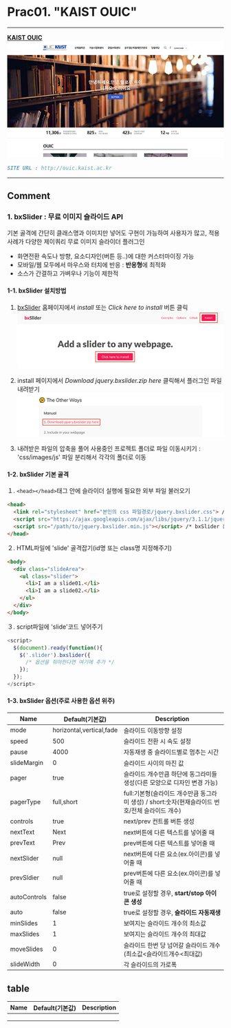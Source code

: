 # Prac01. "KAIST OUIC"

---

**[KAIST OUIC](/ouic/ouic.html)**
![KAIST OUIC](/mainVisual/prac01_img.jpg)
```markdown
SITE URL : http://ouic.kaist.ac.kr
```

---

## Comment

### 1. bxSlider : 무료 이미지 슬라이드 API
기본 골격에 간단히 클래스명과 이미지만 넣어도 구현이 가능하여 사용자가 많고, 적용사례가 다양한 제이쿼리 무료 이미지 슬라이더 플러그인
* 화면전환 속도나 방향, 요소디자인(버튼 등..)에  대한 커스터마이징 가능
* 모바일/웹 모두에서 마우스와 터치에 반응 : **반응형**에 최적화 
* 소스가 간결하고 가벼우나 기능이 제한적

#### 1-1. bxSlider 설치방법
1. [bxSlider](http://bxslider.com/) 홈페이지에서 *install* 또는 *Click here to install* 버튼 클릭  
![bxSlider_click](/comment/prac01/comment01.jpg)

2. install 페이지에서 *Download jquery.bxslider.zip here* 클릭해서 플러그인 파일 내려받기  
![bxSlider_download](/comment/prac01/comment02.jpg)

3. 내려받은 파일의 압축을 풀어 사용중인 프로젝트 폴더로 파일 이동시키기 : 'css/images/js' 파일 분리해서 각각의 폴더로 이동  

#### 1-2. bxSlider 기본 골격

１. `<head></head>`태그 안에 슬라이더 실행에 필요한 외부 파일 불러오기  

```html
<head>
  <link rel="stylesheet" href="본인의 css 파일경로/jquery.bxslider.css"> /* 슬라이더 스타일시트 */
  <script src="https://ajax.googleapis.com/ajax/libs/jquery/3.1.1/jquery.min.js"></script> /* 최신버전 확인하기 */
  <script src="/path/to/jquery.bxslider.min.js"></script> /* bxSlider 본체 */
</head>
```
２. HTML파일에 'slide' 골격잡기(id명 또는 class명 지정해주기)  

```html
<body>
  <div class="slideArea">
    <ul class="slider">
      <li>I am a slide01.</li>
      <li>I am a slide02.</li>
    </ul>
  </div>
</body>
```
３. script파일에 'slide'코드 넣어주기  

```javascript
<script>
  $(document).ready(function(){
    $('.slider').bxslider({
      /* 옵션을 줘야한다면 여기에 추가 */
    });
  });
</script>
```

#### 1-3. bxSlider 옵션(주로 사용한 옵션 위주)  
| Name | Default(기본값) | Description | 
|---|---|---| 
| mode | horizontal,vertical,fade | 슬라이드 이동방향 설정 | 
| speed | 500 | 슬라이드 전환 시 속도 설정 | 
| pause | 4000 | 자동재생 중 슬라이드별로 멈추는 시간 | 
| slideMargin | 0 | 슬라이드 사이의 마진 값 | 
| pager | true | 슬라이드 개수만큼 하단에 동그라미들 생성(다른 모양으로 디자인 변경 가능) | 
| pagerType | full,short | full:기본형(슬라이드 개수만큼 동그라미 생성) / short:숫자(현재슬라이드 번호/전체 슬라이드 개수) | 
| controls | true | next/prev 컨트롤 버튼 생성 | 
| nextText | Next | next버튼에 다른 텍스트를 넣어줄 때 | 
| prevText | Prev | prev버튼에 다른 텍스트를 넣어줄 때 | 
| nextSlider | null | next버튼에 다른 요소(ex.아이콘)를 넣어줄 때 | 
| prevSldier | null | prev버튼에 다른 요소(ex.아이콘)를 넣어줄 때 | 
| autoControls | false | true로 설정할 경우, **start/stop 아이콘 생성** | 
| auto | false | true로 설정할 경우, **슬라이드 자동재생** | 
| minSlides | 1 | 보여지는 슬라이드 개수의 최소값 | 
| maxSlides | 1 | 보여지는 슬라이드 개수의 최대값 | 
| moveSlides | 0 | 슬라이드 한번 당 넘어갈 슬라이드 개수(최소값<슬라이드개수<최대값) | 
| slideWidth | 0 | 각 슬라이드의 가로폭 |

## table

| Name | Default(기본값) | Description | 
|---|---|---| 
|   |   |   | 
|   |   |   | 
|   |   |   |